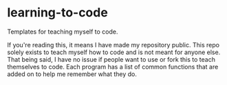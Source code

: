 # learning-to-code
Templates for teaching myself to code.

If you're reading this, it means I have made my repository public. This repo solely exists to teach myself how to code and is not meant for anyone else.
That being said, I have no issue if people want to use or fork this to teach themselves to code.
Each program has a list of common functions that are added on to help me remember what they do.
